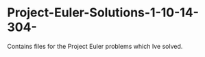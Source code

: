 # Project-Euler-Solutions-1-10-14-304-
Contains files for the Project Euler problems which Ive solved.
